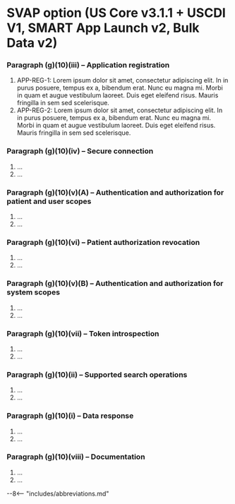 # SVAP option (US Core v3.1.1 + USCDI V1, SMART App Launch v2, Bulk Data v2)

### Paragraph (g)(10)(iii) – Application registration

1. APP-REG-1: Lorem ipsum dolor sit amet, consectetur adipiscing elit. In in purus posuere, tempus ex a, bibendum erat. Nunc eu magna mi. Morbi in quam et augue vestibulum laoreet. Duis eget eleifend risus. Mauris fringilla in sem sed scelerisque.
1. APP-REG-2: Lorem ipsum dolor sit amet, consectetur adipiscing elit. In in purus posuere, tempus ex a, bibendum erat. Nunc eu magna mi. Morbi in quam et augue vestibulum laoreet. Duis eget eleifend risus. Mauris fringilla in sem sed scelerisque.

### Paragraph (g)(10)(iv) – Secure connection

1. ...
1. ...

### Paragraph (g)(10)(v)(A) – Authentication and authorization for patient and user scopes

1. ...
1. ...

### Paragraph (g)(10)(vi) – Patient authorization revocation

1. ...
1. ...

### Paragraph (g)(10)(v)(B) – Authentication and authorization for system scopes

1. ...
1. ...

### Paragraph (g)(10)(vii) – Token introspection

1. ...
1. ...

### Paragraph (g)(10)(ii) – Supported search operations

1. ...
1. ...

### Paragraph (g)(10)(i) – Data response

1. ...
1. ...

### Paragraph (g)(10)(viii) – Documentation

1. ...
1. ...

--8<-- "includes/abbreviations.md"